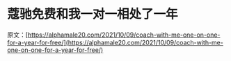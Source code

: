 # 蔻驰免费和我一对一相处了一年

原文：[https://alphamale20.com/2021/10/09/coach-with-me-one-on-one-for-a-year-for-free/](https://alphamale20.com/2021/10/09/coach-with-me-one-on-one-for-a-year-for-free/)